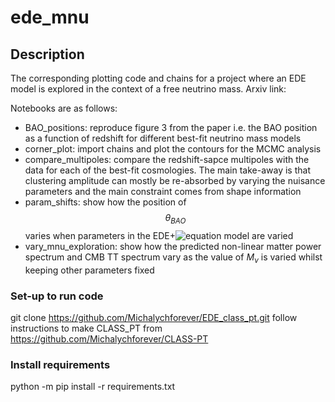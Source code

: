 # ede_mnu

## Description
The corresponding plotting code and chains for a project where an EDE model is explored in the context of a free neutrino mass. Arxiv link: 

Notebooks are as follows: 

* BAO_positions: reproduce figure 3 from the paper i.e. the BAO position as a function of redshift for different best-fit neutrino mass models 
* corner_plot: import chains and plot the contours for the MCMC analysis
* compare_multipoles: compare the redshift-sapce multipoles with the data for each of the best-fit cosmologies. The main take-away is that clustering amplitude can mostly be re-absorbed by varying the nuisance parameters and the main constraint comes from shape information
* param_shifts: show how the position of $$\theta_{BAO}$$ varies when parameters in the EDE+![equation](https://latex.codecogs.com/svg.image?M_%5Cnu) model are varied
* vary_mnu_exploration: show how the predicted non-linear matter power spectrum and CMB TT spectrum vary as the value of $M_\nu$ is varied whilst keeping other parameters fixed


### Set-up to run code 
git clone https://github.com/Michalychforever/EDE_class_pt.git 
follow instructions to make CLASS_PT from https://github.com/Michalychforever/CLASS-PT 

### Install requirements
python -m pip install -r requirements.txt
